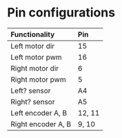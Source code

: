 # Pin configurations

| Functionality      | Pin    |
|:-------------------|:-------|
| Left motor dir     | 15     |
| Left motor pwm     | 16     |
| Right motor dir    | 6      |
| Right motor pwm    | 5      |
| Left? sensor       | A4     |
| Right? sensor      | A5     |
| Left encoder A, B  | 12, 11 |
| Right encoder A, B | 9, 10  |
